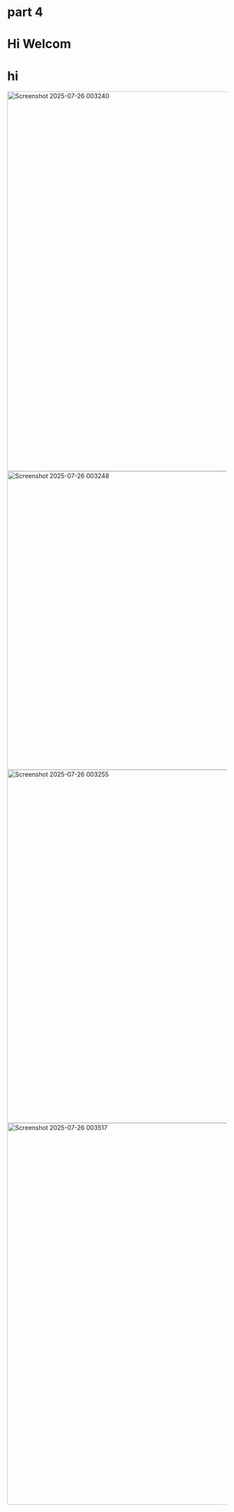# part 4 
# Hi Welcom
# hi
<img width="1882" height="872" alt="Screenshot 2025-07-26 003240" src="https://github.com/user-attachments/assets/2f122bb9-cf12-4ca8-9e33-2560c5f47dc2" />

<img width="1907" height="685" alt="Screenshot 2025-07-26 003248" src="https://github.com/user-attachments/assets/a3cb3c16-136e-4e58-b9b5-281b9309263a" />

<img width="1861" height="811" alt="Screenshot 2025-07-26 003255" src="https://github.com/user-attachments/assets/c4c5ec26-c918-4134-8bb6-887a03fd8585" />

<img width="1755" height="876" alt="Screenshot 2025-07-26 003517" src="https://github.com/user-attachments/assets/d5366368-6f83-4506-af54-31757195c41b" />

